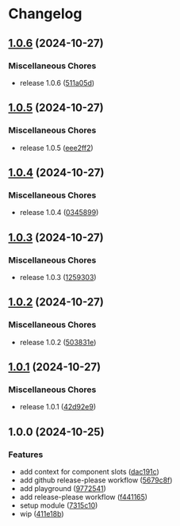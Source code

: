 # Changelog

## [1.0.6](https://github.com/Robinrrr/nuxt-deepl-module/compare/v1.0.5...v1.0.6) (2024-10-27)


### Miscellaneous Chores

* release 1.0.6 ([511a05d](https://github.com/Robinrrr/nuxt-deepl-module/commit/511a05d69322c66b4ee1667b4f1aca90562e9758))

## [1.0.5](https://github.com/Robinrrr/nuxt-deepl-module/compare/v1.0.4...v1.0.5) (2024-10-27)


### Miscellaneous Chores

* release 1.0.5 ([eee2ff2](https://github.com/Robinrrr/nuxt-deepl-module/commit/eee2ff2b7c0fd1b19656bdcdfc39436813c98d6b))

## [1.0.4](https://github.com/Robinrrr/nuxt-deepl-module/compare/v1.0.3...v1.0.4) (2024-10-27)


### Miscellaneous Chores

* release 1.0.4 ([0345899](https://github.com/Robinrrr/nuxt-deepl-module/commit/0345899743c5e5b750504fc6c951bc422068949e))

## [1.0.3](https://github.com/Robinrrr/nuxt-deepl-module/compare/v1.0.2...v1.0.3) (2024-10-27)


### Miscellaneous Chores

* release 1.0.3 ([1259303](https://github.com/Robinrrr/nuxt-deepl-module/commit/1259303a25aca5a0bdc3e2d5c0c8c418b66bb8c7))

## [1.0.2](https://github.com/Robinrrr/nuxt-deepl-module/compare/v1.0.1...v1.0.2) (2024-10-27)


### Miscellaneous Chores

* release 1.0.2 ([503831e](https://github.com/Robinrrr/nuxt-deepl-module/commit/503831e3f73f419007d7dd019a7006fa2284e80d))

## [1.0.1](https://github.com/Robinrrr/nuxt-deepl-module/compare/v1.0.0...v1.0.1) (2024-10-27)


### Miscellaneous Chores

* release 1.0.1 ([42d92e9](https://github.com/Robinrrr/nuxt-deepl-module/commit/42d92e959c89d7d2ee7643837dae3c3e833b8dca))

## 1.0.0 (2024-10-25)


### Features

* add context for component slots ([dac191c](https://github.com/Robinrrr/nuxt-deepl-module/commit/dac191cc5c012275491fbb74402ffe0c408b4b53))
* add github release-please workflow ([5679c8f](https://github.com/Robinrrr/nuxt-deepl-module/commit/5679c8f809febb36e8cb3673c8f4f678be5f40e9))
* add playground ([9772541](https://github.com/Robinrrr/nuxt-deepl-module/commit/97725417df612f1bc5ecf5ab1f28103a6c6ccb76))
* add release-please workflow ([f441165](https://github.com/Robinrrr/nuxt-deepl-module/commit/f441165e5387e547b854bd04104103d38e94f83f))
* setup module ([7315c10](https://github.com/Robinrrr/nuxt-deepl-module/commit/7315c10f6e399b4898a9b8ae12eb1af448c5ec18))
* wip ([411e18b](https://github.com/Robinrrr/nuxt-deepl-module/commit/411e18b127d4d23665c21337a6a3910a1360ce6f))
